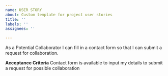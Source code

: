 ```yaml
---
name: USER STORY
about: Custom template for project user stories
title: ''
labels: ''
assignees: ''

---
```


As a Potential Collaborator I can fill in a contact form so that I can submit a request for collaboration.

**Acceptance Criteria**
Contact form is available to input my details to submit a request for possible collaboration
